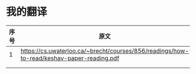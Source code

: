 # 我的翻译

| 序号 | 原文                                                         | 译文 |
| ---- | ------------------------------------------------------------ | ---- |
| 1    | https://cs.uwaterloo.ca/~brecht/courses/856/readings/how-to-read/keshav-paper-reading.pdf |      |
|      |                                                              |      |
|      |                                                              |      |

